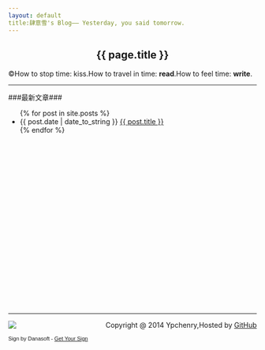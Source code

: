 ```yaml
---
layout: default
title:肆意雪's Blog—— Yesterday, you said tomorrow.
---
```

<center><h2>{{ page.title }}</h2></center>  


&copy;How to stop time: kiss.How to travel in time: **read**.How to feel time: **write**.  

      
* * * 

###最新文章###
<div style="height:400px;width:800px;clear:both;">
<ul>
{% for post in site.posts %}
<li>{{ post.date | date_to_string }} <a href="{{ site.baseurl }}{{ post.url }}">{{ post.title }}</a></li>
{% endfor %}
</ul> 
</div>   

* * *  

<div>
<div style="float:left"><a href="http://www.danasoft.com"><img src="http://www.danasoft.com/vipersig.jpg" border="0"></a><p><div style="font-family:Arial,sans-serif;font-size:11px;">Sign by Danasoft - <a href="http://www.danasoft.com">Get Your Sign</a></p></div></div>
<div style="float:right">Copyright&nbsp;@&nbsp;2014&nbsp;Ypchenry,Hosted by <a href="https://github.com/">GitHub</div>
</div>

